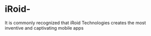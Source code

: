 # iRoid-
It is commonly recognized that iRoid Technologies creates the most inventive and captivating mobile apps 
